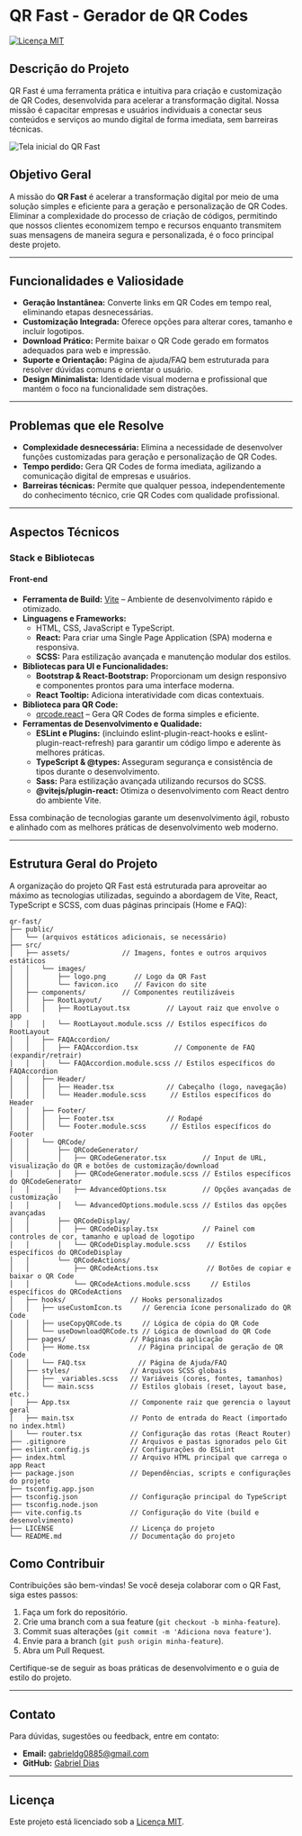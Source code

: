 # QR Fast - Gerador de QR Codes

[![Licença MIT](https://img.shields.io/badge/Licença-MIT-green)](LICENSE)

## Descrição do Projeto

QR Fast é uma ferramenta prática e intuitiva para criação e customização de QR Codes, desenvolvida para acelerar a transformação digital. Nossa missão é capacitar empresas e usuários individuais a conectar seus conteúdos e serviços ao mundo digital de forma imediata, sem barreiras técnicas.

![Tela inicial do QR Fast](https://github.com/user-attachments/assets/c2555579-ff9e-45e3-b168-1a358ace350c)

## Objetivo Geral

A missão do **QR Fast** é acelerar a transformação digital por meio de uma solução simples e eficiente para a geração e personalização de QR Codes. Eliminar a complexidade do processo de criação de códigos, permitindo que nossos clientes economizem tempo e recursos enquanto transmitem suas mensagens de maneira segura e personalizada, é o foco principal deste projeto.

---

## Funcionalidades e Valiosidade

- **Geração Instantânea:** Converte links em QR Codes em tempo real, eliminando etapas desnecessárias.
- **Customização Integrada:** Oferece opções para alterar cores, tamanho e incluir logotipos.
- **Download Prático:** Permite baixar o QR Code gerado em formatos adequados para web e impressão.
- **Suporte e Orientação:** Página de ajuda/FAQ bem estruturada para resolver dúvidas comuns e orientar o usuário.
- **Design Minimalista:** Identidade visual moderna e profissional que mantém o foco na funcionalidade sem distrações.

---

## Problemas que ele Resolve

- **Complexidade desnecessária:** Elimina a necessidade de desenvolver funções customizadas para geração e personalização de QR Codes.
- **Tempo perdido:** Gera QR Codes de forma imediata, agilizando a comunicação digital de empresas e usuários.
- **Barreiras técnicas:** Permite que qualquer pessoa, independentemente do conhecimento técnico, crie QR Codes com qualidade profissional.

---

## Aspectos Técnicos

### Stack e Bibliotecas

#### Front-end

- **Ferramenta de Build:** [Vite](https://vitejs.dev/) – Ambiente de desenvolvimento rápido e otimizado.
- **Linguagens e Frameworks:**
  - HTML, CSS, JavaScript e TypeScript.
  - **React:** Para criar uma Single Page Application (SPA) moderna e responsiva.
  - **SCSS:** Para estilização avançada e manutenção modular dos estilos.
- **Bibliotecas para UI e Funcionalidades:**
  - **Bootstrap & React-Bootstrap:** Proporcionam um design responsivo e componentes prontos para uma interface moderna.
  - **React Tooltip:** Adiciona interatividade com dicas contextuais.
- **Biblioteca para QR Code:**
  - [qrcode.react](https://www.npmjs.com/package/qrcode.react) – Gera QR Codes de forma simples e eficiente.
- **Ferramentas de Desenvolvimento e Qualidade:**
  - **ESLint e Plugins:** (incluindo eslint-plugin-react-hooks e eslint-plugin-react-refresh) para garantir um código limpo e aderente às melhores práticas.
  - **TypeScript & @types:** Asseguram segurança e consistência de tipos durante o desenvolvimento.
  - **Sass:** Para estilização avançada utilizando recursos do SCSS.
  - **@vitejs/plugin-react:** Otimiza o desenvolvimento com React dentro do ambiente Vite.

Essa combinação de tecnologias garante um desenvolvimento ágil, robusto e alinhado com as melhores práticas de desenvolvimento web moderno.

---

## Estrutura Geral do Projeto

A organização do projeto QR Fast está estruturada para aproveitar ao máximo as tecnologias utilizadas, seguindo a abordagem de Vite, React, TypeScript e SCSS, com duas páginas principais (Home e FAQ):

```plaintext
qr-fast/
├── public/
│   └── (arquivos estáticos adicionais, se necessário)
├── src/
│   ├── assets/             // Imagens, fontes e outros arquivos estáticos
│   │   └── images/
│   │       ├── logo.png       // Logo da QR Fast
│   │       └── favicon.ico    // Favicon do site
│   ├── components/         // Componentes reutilizáveis
│   │   ├── RootLayout/
│   │   │   ├── RootLayout.tsx         // Layout raiz que envolve o app
│   │   │   └── RootLayout.module.scss // Estilos específicos do RootLayout
│   │   ├── FAQAccordion/
│   │   │   ├── FAQAccordion.tsx         // Componente de FAQ (expandir/retrair)
│   │   │   └── FAQAccordion.module.scss // Estilos específicos do FAQAccordion
│   │   ├── Header/
│   │   │   ├── Header.tsx             // Cabeçalho (logo, navegação)
│   │   │   └── Header.module.scss      // Estilos específicos do Header
│   │   ├── Footer/
│   │   │   ├── Footer.tsx             // Rodapé
│   │   │   └── Footer.module.scss      // Estilos específicos do Footer
│   │   └── QRCode/
│   │       ├── QRCodeGenerator/
│   │       │   ├── QRCodeGenerator.tsx         // Input de URL, visualização do QR e botões de customização/download
│   │       │   ├── QRCodeGenerator.module.scss // Estilos específicos do QRCodeGenerator
│   │       │   ├── AdvancedOptions.tsx         // Opções avançadas de customização
│   │       │   └── AdvancedOptions.module.scss // Estilos das opções avançadas
│   │       ├── QRCodeDisplay/
│   │       │   ├── QRCodeDisplay.tsx           // Painel com controles de cor, tamanho e upload de logotipo
│   │       │   └── QRCodeDisplay.module.scss    // Estilos específicos do QRCodeDisplay
│   │       └── QRCodeActions/
│   │           ├── QRCodeActions.tsx            // Botões de copiar e baixar o QR Code
│   │           └── QRCodeActions.module.scss     // Estilos específicos do QRCodeActions
│   ├── hooks/                // Hooks personalizados
│   │   ├── useCustomIcon.ts     // Gerencia ícone personalizado do QR Code
│   │   ├── useCopyQRCode.ts     // Lógica de cópia do QR Code
│   │   └── useDownloadQRCode.ts // Lógica de download do QR Code
│   ├── pages/                // Páginas da aplicação
│   │   ├── Home.tsx            // Página principal de geração de QR Code
│   │   └── FAQ.tsx             // Página de Ajuda/FAQ
│   ├── styles/               // Arquivos SCSS globais
│   │   ├── _variables.scss   // Variáveis (cores, fontes, tamanhos)
│   │   └── main.scss         // Estilos globais (reset, layout base, etc.)
│   ├── App.tsx               // Componente raiz que gerencia o layout geral
│   ├── main.tsx              // Ponto de entrada do React (importado no index.html)
│   └── router.tsx            // Configuração das rotas (React Router)
├── .gitignore                // Arquivos e pastas ignorados pelo Git
├── eslint.config.js          // Configurações do ESLint
├── index.html                // Arquivo HTML principal que carrega o app React
├── package.json              // Dependências, scripts e configurações do projeto
├── tsconfig.app.json
├── tsconfig.json             // Configuração principal do TypeScript
├── tsconfig.node.json
├── vite.config.ts            // Configuração do Vite (build e desenvolvimento)
├── LICENSE                   // Licença do projeto
└── README.md                 // Documentação do projeto
```

## Como Contribuir

Contribuições são bem-vindas! Se você deseja colaborar com o QR Fast, siga estes passos:

1. Faça um fork do repositório.
2. Crie uma branch com a sua feature (`git checkout -b minha-feature`).
3. Commit suas alterações (`git commit -m 'Adiciona nova feature'`).
4. Envie para a branch (`git push origin minha-feature`).
5. Abra um Pull Request.

Certifique-se de seguir as boas práticas de desenvolvimento e o guia de estilo do projeto.

---

## Contato

Para dúvidas, sugestões ou feedback, entre em contato:

- **Email:** [gabrieldg0885@gmail.com](mailto:gabrieldg0885@gmail.com)
- **GitHub:** [Gabriel Dias](https://github.com/Gab0885)

---

## Licença

Este projeto está licenciado sob a [Licença MIT](LICENSE).

